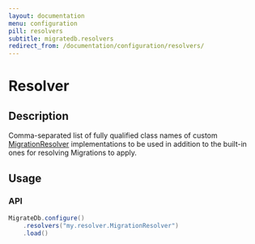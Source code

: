 ```yaml
---
layout: documentation
menu: configuration
pill: resolvers
subtitle: migratedb.resolvers
redirect_from: /documentation/configuration/resolvers/
---
```


# Resolver

## Description

Comma-separated list of fully qualified class names of
custom [MigrationResolver](/migratedb/documentation/usage/api/javadoc/migratedb/core/api/resolver/MigrationResolver)
implementations to be used in addition to the built-in ones for resolving Migrations to apply.

## Usage

### API

```java
MigrateDb.configure()
    .resolvers("my.resolver.MigrationResolver")
    .load()
```
